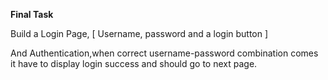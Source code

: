 **Final Task**

Build a Login Page,
[ Username, password and a login button ]

And Authentication,when correct username-password
combination comes it have to display login success
and should go to next page.

